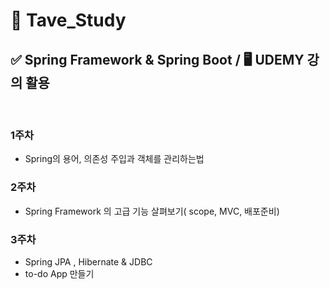 # 📝 Tave_Study 

## ✅ Spring Framework & Spring Boot /  🖥️ UDEMY 강의 활용

</br>

###  1주차
-  Spring의 용어, 의존성 주입과 객체를 관리하는법

###  2주차
-  Spring Framework 의 고급 기능 살펴보기( scope, MVC, 배포준비)
  
###  3주차
-  Spring JPA , Hibernate & JDBC
-  to-do App 만들기
